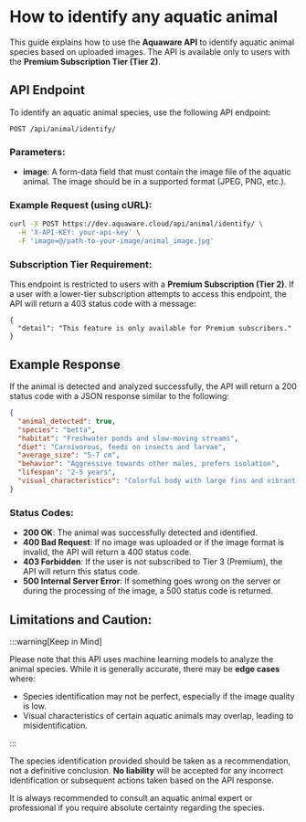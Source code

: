 # How to identify any aquatic animal

This guide explains how to use the **Aquaware API** to identify aquatic animal species based on uploaded images. The API is available only to users with the **Premium Subscription Tier (Tier 2)**.

## API Endpoint

To identify an aquatic animal species, use the following API endpoint:

```
POST /api/animal/identify/
```

### Parameters:

- **image**: A form-data field that must contain the image file of the aquatic animal. The image should be in a supported format (JPEG, PNG, etc.).

### Example Request (using cURL):

```bash
curl -X POST https://dev.aquaware.cloud/api/animal/identify/ \
  -H 'X-API-KEY: your-api-key' \
  -F 'image=@/path-to-your-image/animal_image.jpg'
```

### Subscription Tier Requirement:

This endpoint is restricted to users with a **Premium Subscription (Tier 2)**. If a user with a lower-tier subscription attempts to access this endpoint, the API will return a 403 status code with a message:

```
{
  "detail": "This feature is only available for Premium subscribers."
}
```

## Example Response

If the animal is detected and analyzed successfully, the API will return a 200 status code with a JSON response similar to the following:

```json
{
  "animal_detected": true,
  "species": "betta",
  "habitat": "Freshwater ponds and slow-moving streams",
  "diet": "Carnivorous, feeds on insects and larvae",
  "average_size": "5-7 cm",
  "behavior": "Aggressive towards other males, prefers isolation",
  "lifespan": "2-5 years",
  "visual_characteristics": "Colorful body with large fins and vibrant patterns"
}
```

### Status Codes:

- **200 OK**: The animal was successfully detected and identified.
- **400 Bad Request**: If no image was uploaded or if the image format is invalid, the API will return a 400 status code.
- **403 Forbidden**: If the user is not subscribed to Tier 3 (Premium), the API will return this status code.
- **500 Internal Server Error**: If something goes wrong on the server or during the processing of the image, a 500 status code is returned.

## Limitations and Caution:

:::warning[Keep in Mind]

Please note that this API uses machine learning models to analyze the animal species. While it is generally accurate, there may be **edge cases** where:

- Species identification may not be perfect, especially if the image quality is low.
- Visual characteristics of certain aquatic animals may overlap, leading to misidentification.

:::

The species identification provided should be taken as a recommendation, not a definitive conclusion. **No liability** will be accepted for any incorrect identification or subsequent actions taken based on the API response.

It is always recommended to consult an aquatic animal expert or professional if you require absolute certainty regarding the species.
